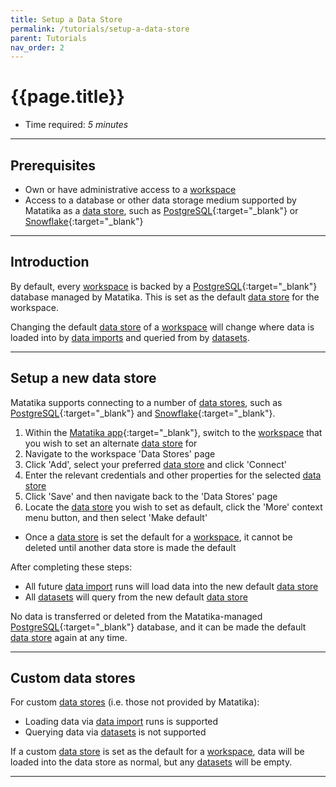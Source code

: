 ```yaml
---
title: Setup a Data Store
permalink: /tutorials/setup-a-data-store
parent: Tutorials
nav_order: 2
---
```


# {{page.title}}
- Time required: _5 minutes_

---

## Prerequisites
- Own or have administrative access to a [workspace]({{site.baseurl}}/glossary#workspace)
- Access to a database or other data storage medium supported by Matatika as a [data store]({{site.baseurl}}/glossary#data-store), such as [PostgreSQL](https://www.postgresql.org/){:target="_blank"} or [Snowflake](https://www.snowflake.com/){:target="_blank"}

---

## Introduction
By default, every [workspace]({{site.baseurl}}/glossary#workspace) is backed by a [PostgreSQL](https://www.postgresql.org/){:target="_blank"} database managed by Matatika. This is set as the default [data store]({{site.baseurl}}/glossary#data-store) for the workspace.

Changing the default [data store]({{site.baseurl}}/glossary#data-store) of a [workspace]({{site.baseurl}}/glossary#workspace) will change where data is loaded into by [data imports]({{site.baseurl}}/glossary#data-import) and queried from by [datasets]({{site.baseurl}}/glossary#dataset).

---

## Setup a new data store
Matatika supports connecting to a number of [data stores]({{site.baseurl}}/glossary#data-store), such as [PostgreSQL](https://www.postgresql.org/){:target="_blank"} and [Snowflake](https://www.snowflake.com/){:target="_blank"}.

1. Within the [Matatika app]({{site.matatika.links.app}}){:target="_blank"}, switch to the [workspace]({{site.baseurl}}/glossary#workspace) that you wish to set an alternate [data store]({{site.baseurl}}/glossary#data-store) for
1. Navigate to the workspace 'Data Stores' page
1. Click 'Add', select your preferred [data store]({{site.baseurl}}/glossary#data-store) and click 'Connect'
1. Enter the relevant credentials and other properties for the selected [data store]({{site.baseurl}}/glossary#data-store)
1. Click 'Save' and then navigate back to the 'Data Stores' page
1. Locate the [data store]({{site.baseurl}}/glossary#data-store) you wish to set as default, click the 'More' context menu button, and then select 'Make default'
  - Once a [data store]({{site.baseurl}}/glossary#data-store) is set the default for a [workspace]({{site.baseurl}}/glossary#workspace), it cannot be deleted until another data store is made the default

After completing these steps:
- All future [data import]({{site.baseurl}}/glossary#data-import) runs will load data into the new default [data store]({{site.baseurl}}/glossary#data-store)
- All [datasets]({{site.baseurl}}/glossary#dataset) will query from the new default [data store]({{site.baseurl}}/glossary#data-store)

No data is transferred or deleted from the Matatika-managed [PostgreSQL](https://www.postgresql.org/){:target="_blank"} database, and it can be made the default [data store]({{site.baseurl}}/glossary#data-store) again at any time.

---

## Custom data stores
For custom [data stores]({{site.baseurl}}/glossary#data-store) (i.e. those not provided by Matatika):
- Loading data via [data import]({{site.baseurl}}/glossary#data-import) runs is supported
- Querying data via [datasets]({{site.baseurl}}/glossary#dataset) is not supported

If a custom [data store]({{site.baseurl}}/glossary#data-store) is set as the default for a [workspace]({{site.baseurl}}/glossary#workspace), data will be loaded into the data store as normal, but any [datasets]({{site.baseurl}}/glossary#dataset) will be empty.

---
